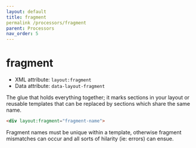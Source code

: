 ```yaml
---
layout: default
title: fragment
permalink /processors/fragment
parent: Processors
nav_order: 5
---
```


fragment
========

 - XML attribute: `layout:fragment`
 - Data attribute: `data-layout-fragment`

The glue that holds everything together; it marks sections in your layout or
reusable templates that can be replaced by sections which share the same name.

```html
<div layout:fragment="fragment-name">
```

Fragment names must be unique within a template, otherwise fragment mismatches
can occur and all sorts of hilarity (ie: errors) can ensue.
